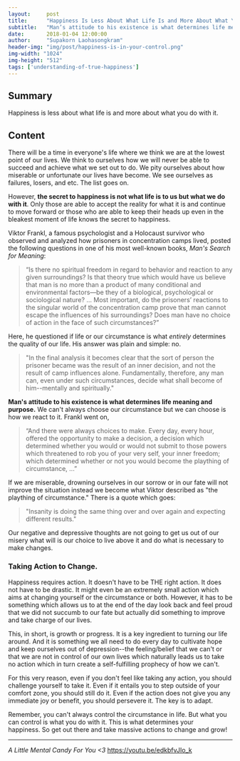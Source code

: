 ```yaml
---
layout:     post
title:      "Happiness Is Less About What Life Is and More About What You Do with It."
subtitle:   "Man’s attitude to his existence is what determines life meaning and purpose."
date:       2018-01-04 12:00:00
author:     "Supakorn Laohasongkram"
header-img: "img/post/happiness-is-in-your-control.png"
img-width: "1024"
img-height: "512"
tags: ['understanding-of-true-happiness']
---
```

<h2>Summary</h2>
Happiness is less about what life is and more about what you do with it.
<h2>Content</h2>
There will be a time in everyone's life where we think we are at the lowest point of our lives. We think to ourselves how we will never be able to succeed and achieve what we set out to do. We pity ourselves about how miserable or unfortunate our lives have become. We see ourselves as failures, losers, and etc. The list goes on.

However, <strong>the secret to happiness is not what life is to us but what we do with it</strong>. Only those are able to accept the reality for what it is and continue to move forward or those who are able to keep their heads up even in the bleakest moment of life knows the secret to happiness.

Viktor Frankl, a famous psychologist and a Holocaust survivor who observed and analyzed how prisoners in concentration camps lived, posted the following questions in one of his most well-known books, <em>Man's Search for Meaning</em>:
<blockquote>“Is there no spiritual freedom in regard to behavior and reaction to any given surroundings? Is that theory true which would have us believe that man is no more than a product of many conditional and environmental factors—be they of a biological, psychological or sociological nature? ... Most important, do the prisoners’ reactions to the singular world of the concentration camp prove that man cannot escape the influences of his surroundings? Does man have no choice of action in the face of such circumstances?”</blockquote>
Here, he questioned if life or our circumstance is what <em>entirely</em> determines the quality of our life. His answer was plain and simple: no.
<blockquote>"In the final analysis it becomes clear that the sort of person the prisoner became was the result of an inner decision, and not the result of camp influences alone. Fundamentally, therefore, any man can, even under such circumstances, decide what shall become of him--mentally and spiritually."</blockquote>
<strong>Man's attitude to his existence is what determines life meaning and purpose.</strong> We can't always choose our circumstance but we can choose is how we react to it. Frankl went on,
<blockquote>“And there were always choices to make. Every day, every hour, offered the opportunity to make a decision, a decision which determined whether you would or would not submit to those powers which threatened to rob you of your very self, your inner freedom; which determined whether or not you would become the plaything of circumstance, ...”</blockquote>
If we are miserable, drowning ourselves in our sorrow or in our fate will not improve the situation instead we become what Viktor described as "the plaything of circumstance." There is a quote which goes:
<blockquote>"Insanity is doing the same thing over and over again and expecting different results."</blockquote>
Our negative and depressive thoughts are not going to get us out of our misery what will is our choice to live above it and do what is necessary to make changes.
<h3>Taking Action to Change.</h3>
Happiness requires action. It doesn't have to be THE right action. It does not have to be drastic. It might even be an extremely small action which aims at changing yourself or the circumstance or both. However, it has to be something which allows us to at the end of the day look back and feel proud that we did not succumb to our fate but actually did something to improve and take charge of our lives.

This, in short, is growth or progress. It is a key ingredient to turning our life around. And it is something we all need to do every day to cultivate hope and keep ourselves out of depression--the feeling/belief that we can't or that we are not in control of our own lives which naturally leads us to take no action which in turn create a self-fulfilling prophecy of how we can't.

For this very reason, even if you don't feel like taking any action, you should challenge yourself to take it. Even if it entails you to step outside of your comfort zone, you should still do it. Even if the action does not give you any immediate joy or benefit, you should persevere it. The key is to adapt.

Remember, you can't always control the circumstance in life. But what you can control is what you do with it. This is what determines your happiness. So get out there and take massive actions to change and grow!

<hr />

<em>A Little Mental Candy For You <3</em>
<a href="https://youtu.be/edkbfvJIo_k" target="_blank" rel="noopener">https://youtu.be/edkbfvJIo_k</a>